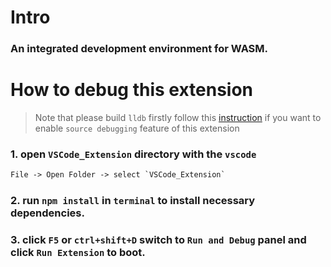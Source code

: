 # Intro

### An integrated development environment for WASM.

# How to debug this extension

> Note that please build `lldb` firstly follow this
> [instruction](./resource/debug/README.md) if you want to enable
> `source debugging` feature of this extension

### 1. open `VSCode_Extension` directory with the `vscode`

```xml
File -> Open Folder -> select `VSCode_Extension`
```

### 2. run `npm install` in `terminal` to install necessary dependencies.

### 3. click `F5` or `ctrl+shift+D` switch to `Run and Debug` panel and click `Run Extension` to boot.
